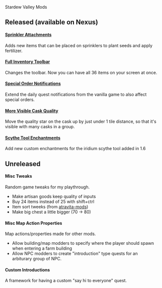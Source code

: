 Stardew Valley Mods

## Released (available on Nexus)

#### [Sprinkler Attachments](https://www.nexusmods.com/stardewvalley/mods/25326)
Adds new items that can be placed on sprinklers to plant seeds and apply fertilizer.


#### [Full Inventory Toolbar](https://www.nexusmods.com/stardewvalley/mods/25711)
Changes the toolbar. Now you can have all 36 items on your screen at once.


#### [Special Order Notifications](https://www.nexusmods.com/stardewvalley/mods/25999)
Extend the daily quest notifications from the vanilla game to also affect special orders.


#### [More Visible Cask Quality](https://www.nexusmods.com/stardewvalley/mods/26052)
Move the quality star on the cask up by just under 1 tile distance, so that it's visible with many casks in a group.


#### [Scythe Tool Enchantments](https://www.nexusmods.com/stardewvalley/mods/26217)
Add new custom enchantments for the iridium scythe tool added in 1.6


## Unreleased

#### Misc Tweaks
Random game tweaks for my playthrough.
- Make artisan goods keep quality of inputs
- Buy 24 items instead of 25 with shift+ctrl
- Item sort tweeks (from [atravita-mods](https://github.com/atravita-mods/StardewMods/blob/1db0a9587f1f5963a2f7e09ebd40824f351326c4/ExperimentalLagReduction/HarmonyPatches/MiniChanges/ItemSortRewrite.cs))
- Make big chest a little bigger (70 -> 80)

#### Misc Map Action Properties
Map actions/properties made for other mods.
- Allow building/map modders to specify where the player should spawn when entering a farm building
- Allow NPC modders to create "introduction" type quests for an arbiturary group of NPC.

#### Custom Introductions
A framework for having a custom "say hi to everyone" quest.
